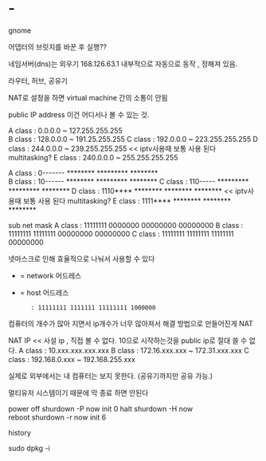 # -


gnome

어뎁터의 브릿지를 바꾼 후 실행??

네임서버(dns)는 외우기 168.126.63.1
내부적으로 자동으로 동작 , 정해져 있음. 

라우터, 허브, 공유기

NAT로 설정을  하면  virtual machine 간의 소통이 안됨

public IP address 이건 어디서나 볼 수 있는 것.

A class : 0.0.0.0 ~ 127.255.255.255  
B class : 128.0.0.0 ~ 191.25.255.255
C class : 192.0.0.0 ~ 223.255.255.255
D class : 244.0.0.0 ~ 239.255.255.255     <<  iptv사용때 보통 사용 된다 multitasking?
E class : 240.0.0.0 ~ 255.255.255.255    

A class : 0------- 	******** ********* ********  
B class : 10------  ******** ********* ********
C class : 110-----  ********* ********* ********
D class : 1110****  ******** ******** ********   <<  iptv사용때 보통 사용 된다 multitasking?
E class : 1111****  ******** ******** ********

sub net mask
A class : 11111111 0000000 00000000 00000000
B class : 11111111 11111111 00000000 00000000
C class : 11111111 11111111 11111111 00000000

넷마스크로 인해 효율적으로 나눠서 사용할 수 있다


- = network 어드레스
* = host 어드레스


         : 11111111 1111111 11111111 1000000


컴퓨터의 개수가 많아 지면서 ip개수가 너무 많아져서 해결 방법으로 만들어진게 NAT

NAT  IP  << 사설 ip , 직접 볼 수 없다. 10으로 시작하는것을 public ip로 절대 쓸 수 없다.
A class : 10.xxx.xxx.xxx.xxx
B class : 172.16.xxx.xxx ~ 172.31.xxx.xxx
C class : 192.168.0.xxx ~ 192.168.255.xxx

실제로 외부에서는 내 컴퓨터는 보지 못한다. (공유기까지만 공유 가능.)

멀티유저 시스템이기 때문에 막 종료 하면 안된다


power off    shurdown -P now      init 0 
halt            shurdown -H now     
reboot        shurdown -r now      init 6

history

sudo dpkg -i 
